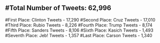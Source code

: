 #Total Number of Tweets: 62,996 
---
#First Place: Clinton Tweets - 17,290
#Second Place: Cruz Tweets - 17,010
#Third Place: Rubio Tweets - 8,226
#Fourth Place: Trump Tweets - 8,174
#Fifth Place: Sanders Tweets - 8,106
#Sixth Place: Kasich Tweets - 1,493
#Seventh Place: Jeb! Tweets - 1,357
#Last Place: Carson Tweets - 1,340
